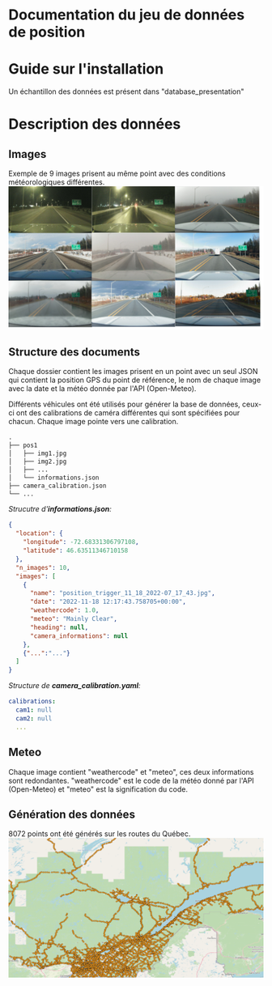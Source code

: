 # Documentation du jeu de données de position

# Guide sur l'installation
Un échantillon des données est présent dans "database_presentation"



# Description des données

## Images 
Exemple de 9 images prisent au même point avec des conditions météorologiques différentes.
![alt text](images_readme/conditions_differentes_9.png)


## Structure des documents
Chaque dossier contient les images prisent en un point avec un seul JSON qui contient la position GPS du point de référence, le nom de chaque image avec la date et la météo donnée par l'API (Open-Meteo).

Différents véhicules ont été utilisés pour générer la base de données, ceux-ci ont des calibrations de caméra différentes qui sont spécifiées pour chacun. Chaque image pointe vers une calibration.


    .
    ├── pos1
    │   ├── img1.jpg
    │   ├── img2.jpg
    │   ├── ...
    │   └── informations.json         
    ├── camera_calibration.json
    └── ...

*Strucutre d'**informations.json**:*
```json
{
  "location": {
    "longitude": -72.68331306797108,
    "latitude": 46.63511346710158
  },
  "n_images": 10,
  "images": [
    {
      "name": "position_trigger_11_18_2022-07_17_43.jpg",
      "date": "2022-11-18 12:17:43.758705+00:00",
      "weathercode": 1.0,
      "meteo": "Mainly Clear",
      "heading": null,
      "camera_informations": null
    },
    {"...":"..."} 
  ]
}
```

*Structure de **camera_calibration.yaml**:*
```yaml
calibrations:
  cam1: null
  cam2: null
  ...
```

## Meteo 
Chaque image contient "weathercode" et "meteo", ces deux informations sont redondantes. "weathercode" est le code de la météo donné par l'API (Open-Meteo) et "meteo" est la signification du code.


## Génération des données
8072 points ont été générés sur les routes du Québec. 
![alt text](images_readme/Sampling_points.png)


